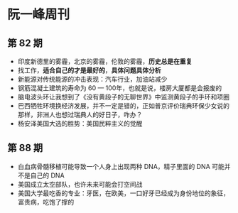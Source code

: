 # 阮一峰周刊

## 第 82 期

* 印度新德里的雾霾，北京的雾霾，伦敦的雾霾，**历史总是在重复**
* 找工作，**适合自己的才是最好的**，**具体问题具体分析**
* 新能源对传统能源的冲击表现：汽车行业，加油站减少
* 钢筋混凝土建筑的寿命为 60 — 100年，也就是说，楼房大厦都是会报废的
* 脑电波头环让我想到了《没有黄段子的无聊世界》中监测黄段子的手环和项圈
* 巴西牺牲环境换经济发展，并不一定是错的，正如普京评价瑞典环保少女说的那样，非洲人也想过瑞典人的好日子，咋办？
* 杨安泽美国大选的胜势：美国民粹主义的觉醒

## 第 88 期

* 白血病骨髓移植可能导致一个人身上出现两种 DNA，精子里面的 DNA 可能并不是自己的 DNA
* 美国成立太空部队，也许未来可能会打空间战
* 美国大学最吃香的专业：牙医，在欧美，一口好牙已经成为身份地位的象征，富贵病，吃饱了撑的

